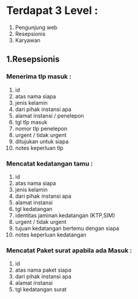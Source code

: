 # Terdapat 3 Level : 
1. Pengunjung web
2. Resepsionis
3. Karyawan
 
## 1.Resepsionis 
### Menerima tlp masuk : 
1. id
2. atas nama siapa
3. jenis kelamin
4. dari pihak instansi apa
5. alamat instansi / penelepon
6. tgl tlp masuk
7. nomor tlp penelepon
8. urgent / tidak urgent
9. ditujukan untuk siapa
10. notes keperluan tlp

### Mencatat kedatangan tamu : 
1. id
2. atas nama siapa
3. jenis kelamin
4. dari pihak instansi apa
5. alamat instansi 
6. tgl kedatangan
7. identitas jaminan kedatangan (KTP,SIM)
8. urgent / tidak urgent
9. tujuan kedatangan  bertemu dengan siapa
10. notes keperluan kedatangan

### Mencatat Paket surat apabila ada Masuk :
1. id
2. atas nama paket siapa
3. dari pihak instansi apa
4. alamat instansi
5. tgl kedatangan surat


    


